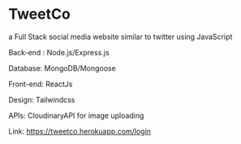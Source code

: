 # TweetCo
a Full Stack social media website similar to twitter using JavaScript

Back-end : Node.js/Express.js 

Database: MongoDB/Mongoose 

Front-end: ReactJs 

Design: Tailwindcss

APIs: CloudinaryAPI for image uploading 

Link: https://tweetco.herokuapp.com/login
